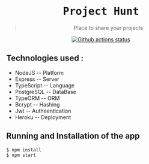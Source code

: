 <h1 align="center"><tt>Project Hunt</tt></h1>

<blockquote align="center">Place to share your projects</blockquote>

<p align="center"><a href="https://github.com/real-world-system-design/Project_Hub_Node_PG"><img alt="Github actions 
status" src="https://github.com/real-world-system-design/Project_Hub_Node_PG/actions/workflows/node.js.yml/badge.svg" /></a></p>

## Technologies used :
* NodeJS     -- Platform
* Express    -- Server
* TypeScript -- Language
* PostgreSQL -- DataBase
* TypeORM    -- ORM
* Bcrypt     -- Hashing
* Jwt        -- Autheentication
* Heroku     -- Deployment

## Running and Installation of the app

```bash
$ npm install
$ npm start
```